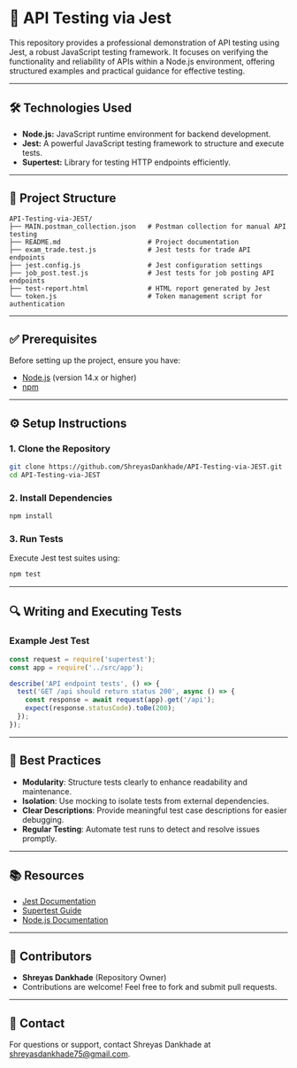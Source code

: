 # 🚀 API Testing via Jest

This repository provides a professional demonstration of API testing using Jest, a robust JavaScript testing framework. It focuses on verifying the functionality and reliability of APIs within a Node.js environment, offering structured examples and practical guidance for effective testing.

---

## 🛠️ Technologies Used

- **Node.js:** JavaScript runtime environment for backend development.
- **Jest:** A powerful JavaScript testing framework to structure and execute tests.
- **Supertest:** Library for testing HTTP endpoints efficiently.

---

## 📂 Project Structure

```
API-Testing-via-JEST/
├── MAIN.postman_collection.json   # Postman collection for manual API testing
├── README.md                      # Project documentation
├── exam_trade.test.js             # Jest tests for trade API endpoints
├── jest.config.js                 # Jest configuration settings
├── job_post.test.js               # Jest tests for job posting API endpoints
├── test-report.html               # HTML report generated by Jest
└── token.js                       # Token management script for authentication
```

---

## ✅ Prerequisites

Before setting up the project, ensure you have:

- [Node.js](https://nodejs.org/) (version 14.x or higher)
- [npm](https://www.npmjs.com/)

---

## ⚙️ Setup Instructions

### 1. Clone the Repository

```bash
git clone https://github.com/ShreyasDankhade/API-Testing-via-JEST.git
cd API-Testing-via-JEST
```

### 2. Install Dependencies

```bash
npm install
```

### 3. Run Tests

Execute Jest test suites using:

```bash
npm test
```

---

## 🔍 Writing and Executing Tests

### Example Jest Test

```javascript
const request = require('supertest');
const app = require('../src/app');

describe('API endpoint tests', () => {
  test('GET /api should return status 200', async () => {
    const response = await request(app).get('/api');
    expect(response.statusCode).toBe(200);
  });
});
```

---

## 🎯 Best Practices

- **Modularity**: Structure tests clearly to enhance readability and maintenance.
- **Isolation**: Use mocking to isolate tests from external dependencies.
- **Clear Descriptions**: Provide meaningful test case descriptions for easier debugging.
- **Regular Testing**: Automate test runs to detect and resolve issues promptly.

---

## 📚 Resources

- [Jest Documentation](https://jestjs.io/docs/getting-started)
- [Supertest Guide](https://github.com/visionmedia/supertest)
- [Node.js Documentation](https://nodejs.org/en/docs/)

---

## 👥 Contributors
- **Shreyas Dankhade** (Repository Owner)
- Contributions are welcome! Feel free to fork and submit pull requests.

---

## 📧 Contact
For questions or support, contact Shreyas Dankhade at shreyasdankhade75@gmail.com.


